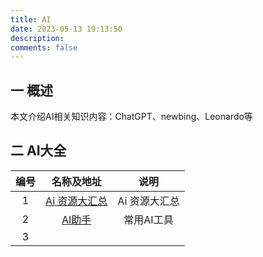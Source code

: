 ```yaml
---
title: AI
date: 2023-05-13 19:13:50
description: 
comments: false
---
```


## 一 概述

本文介绍AI相关知识内容：ChatGPT、newbing、Leonardo等

## 二 AI大全

| 编号 |                       名称及地址                        |     说明      |
| :--: | :-----------------------------------------------------: | :-----------: |
|  1   | [Ai 资源大汇总](https://github.com/getActivity/AiIndex) | Ai 资源大汇总 |
|  2   |      [AI助手](https://www.talkai.club/model/share)      |  常用AI工具   |
|  3   |                                                         |               |

